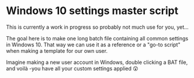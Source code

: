 # Windows 10 settings master script

This is currently a work in progress so probably not much use for you, yet...

The goal here is to make one long batch file containing all common settings in Windows 10. That way we can use it as a reference or a "go-to script" when making a template for our own user.

Imagine making a new user account in Windows, double clicking a BAT file, and voilà -you have all your custom settings applied 😲
